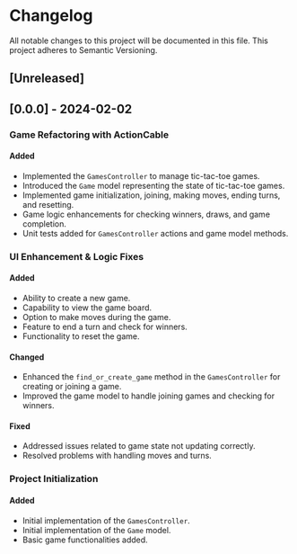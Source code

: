 # Changelog

All notable changes to this project will be documented in this file.
This project adheres to Semantic Versioning.

## [Unreleased]

## [0.0.0] - 2024-02-02
### Game Refactoring with ActionCable
#### Added

- Implemented the `GamesController` to manage tic-tac-toe games.
- Introduced the `Game` model representing the state of tic-tac-toe games.
- Implemented game initialization, joining, making moves, ending turns, and resetting.
- Game logic enhancements for checking winners, draws, and game completion.
- Unit tests added for `GamesController` actions and game model methods.

### UI Enhancement & Logic Fixes
#### Added

- Ability to create a new game.
- Capability to view the game board.
- Option to make moves during the game.
- Feature to end a turn and check for winners.
- Functionality to reset the game.

#### Changed

- Enhanced the `find_or_create_game` method in the `GamesController` for creating or joining a game.
- Improved the game model to handle joining games and checking for winners.

#### Fixed

- Addressed issues related to game state not updating correctly.
- Resolved problems with handling moves and turns.

### Project Initialization

#### Added

- Initial implementation of the `GamesController`.
- Initial implementation of the `Game` model.
- Basic game functionalities added.
